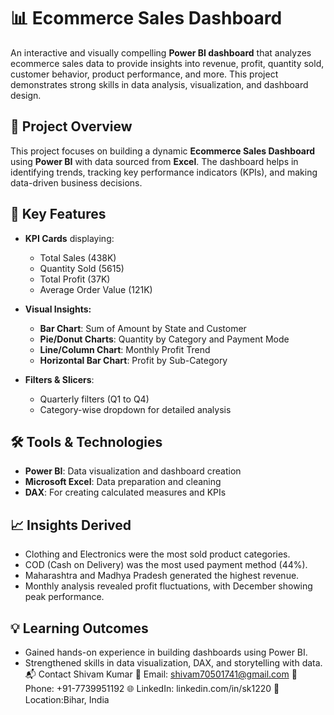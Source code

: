 # 📊 Ecommerce Sales Dashboard

An interactive and visually compelling **Power BI dashboard** that analyzes ecommerce sales data to provide insights into revenue, profit, quantity sold, customer behavior, product performance, and more. This project demonstrates strong skills in data analysis, visualization, and dashboard design.

## 🚀 Project Overview

This project focuses on building a dynamic **Ecommerce Sales Dashboard** using **Power BI** with data sourced from **Excel**. The dashboard helps in identifying trends, tracking key performance indicators (KPIs), and making data-driven business decisions.

## 📌 Key Features

- **KPI Cards** displaying:
  - Total Sales (438K)
  - Quantity Sold (5615)
  - Total Profit (37K)
  - Average Order Value (121K)
  
- **Visual Insights:**
  - **Bar Chart**: Sum of Amount by State and Customer
  - **Pie/Donut Charts**: Quantity by Category and Payment Mode
  - **Line/Column Chart**: Monthly Profit Trend
  - **Horizontal Bar Chart**: Profit by Sub-Category

- **Filters & Slicers**:
  - Quarterly filters (Q1 to Q4)
  - Category-wise dropdown for detailed analysis

## 🛠 Tools & Technologies

- **Power BI**: Data visualization and dashboard creation  
- **Microsoft Excel**: Data preparation and cleaning  
- **DAX**: For creating calculated measures and KPIs  

## 📈 Insights Derived

- Clothing and Electronics were the most sold product categories.
- COD (Cash on Delivery) was the most used payment method (44%).
- Maharashtra and Madhya Pradesh generated the highest revenue.
- Monthly analysis revealed profit fluctuations, with December showing peak performance.

## 💡 Learning Outcomes

- Gained hands-on experience in building dashboards using Power BI.
- Strengthened skills in data visualization, DAX, and storytelling with data.
📬 Contact
Shivam Kumar
📧 Email: shivam70501741@gmail.com
📱 Phone: +91-7739951192
🌐 LinkedIn: linkedin.com/in/sk1220
📍 Location:Bihar, India


